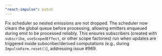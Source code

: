 ```yaml
---
"react-impulse": patch
---
```


Fix scheduler so nested emissions are not dropped. The scheduler now clears the global queue before processing, allowing emitters enqueued during emit to be processed reliably. This ensures subscribers (created with `subscribe`, `useScopedEffect`, or other scope factories) run when updates are triggered inside subscriber/derived computations (e.g., during `ImpulseForm.reset()`), addressing issue #969.

